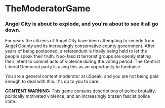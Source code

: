 # TheModeratorGame


### **Angel City is about to explode, and you're about to see it all go down.**

For years the citizens of Angel City have been attempting to secede from Angel County and its increasingly conservative county government. After years of being postponed, a referendum is finally being held to let the people speak their truth. Neo-fascist terrorist groups are openly stating their intent to commit acts of violence during the voting period. The Centrist Liberal Democrat party is using this as an opportunity to fundraise. 

You are a general content moderator at uSpeak, and you are not being paid enough to deal with this. It's up to you to care.

**CONTENT WARNING:** This game contains descriptions of police brutality, politically motivated violence, and an increasingly brazen fascist police state.
